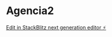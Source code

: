 # Agencia2

[Edit in StackBlitz next generation editor ⚡️](https://stackblitz.com/~/github.com/FacuVillar08/Agencia2)